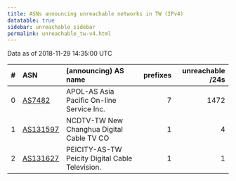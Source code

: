 ```yaml
---
title: ASNs announcing unreachable networks in TW (IPv4)
datatable: true
sidebar: unreachable_sidebar
permalink: unreachable_tw-v4.html
---
```


Data as of 2018-11-29 14:35:00 UTC


<div class="datatable-begin"></div>

|   # | ASN                                      | (announcing) AS name                            |   prefixes |   unreachable /24s |
|----:|:-----------------------------------------|:------------------------------------------------|-----------:|-------------------:|
|   0 | [AS7482](unreachable_AS7482-v4.html)     | APOL-AS Asia Pacific On-line Service Inc.       |          7 |               1472 |
|   1 | [AS131597](unreachable_AS131597-v4.html) | NCDTV-TW New Changhua Digital Cable TV CO       |          1 |                  4 |
|   2 | [AS131627](unreachable_AS131627-v4.html) | PEICITY-AS-TW Peicity Digital Cable Television. |          1 |                  1 |

<div class="datatable-end"></div>